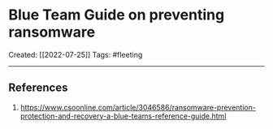 

# Blue Team Guide on preventing ransomware
Created:  [[2022-07-25]]
Tags: #fleeting 

---













## References
1. https://www.csoonline.com/article/3046586/ransomware-prevention-protection-and-recovery-a-blue-teams-reference-guide.html